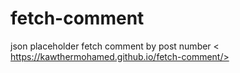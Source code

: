 # fetch-comment
json placeholder fetch comment by post number
< https://kawthermohamed.github.io/fetch-comment/>
